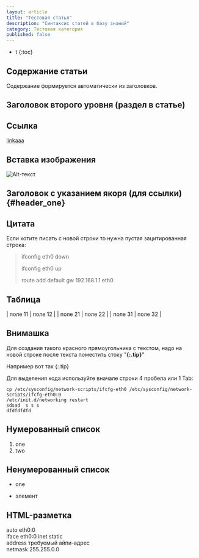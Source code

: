 ```yaml
---
layout: article
title: "Тестовая статья"
description: "Синтаксис статей в базу знаний"
category: Тестовая категория
published: false
---
```


* t
{:toc}


   
Содержание статьи
-----------------

Содержание формируется автоматически из заголовков.



Заголовок второго уровня (раздел в статье)
------------------------------------------


Ссылка
------
[linkaaa](http://test.ru)


Вставка изображения
-------------------
![Alt-текст](/images/create_vps/create_server.png "Заголовок изображения")



Заголовок с указанием якоря (для ссылки) {#header_one}
-------------------------------------------------------

Цитата
------
Если хотите писать с новой строки то нужна пустая зацитированная строка:

> ifconfig eth0 down
>
> ifconfig eth0 up
>
> route add default gw 192.168.1.1 eth0


Таблица
-------

| поле 11 | поле 12 |
| поле 21 | поле 22 |
| поле 31 | поле 32 |


Внимашка
--------

Для создания такого красного прямоугольника с текстом, надо на новой строке после текста поместить стоку "__{:.tip}__"

Например вот так
{:.tip}

Для выделения кода используйте вначале строки 4 пробела или 1 Tab:

	cp /etc/sysconfig/network-scripts/ifcfg-eth0 /etc/sysconfig/network-scripts/ifcfg-eth0:0
	/etc/init.d/networking restart
	sdsad  s s s 
	dfdfdfdfd


Нумерованный список
-------------------
1. one
2. two

Ненумерованный список
---------------------
- one
+ элемент

HTML-разметка
--------------
<p class="listing">auto eth0:0<br />
iface eth0:0 inet static<br />
address требуемый айпи-адрес<br />
netmask 255.255.0.0<br />
</p>



